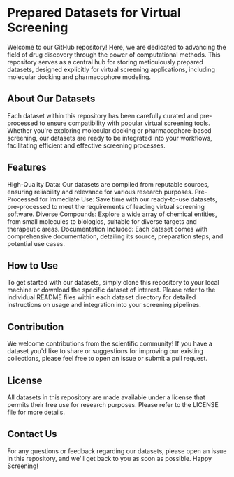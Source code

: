 # Prepared Datasets for Virtual Screening
Welcome to our GitHub repository! Here, we are dedicated to advancing the field of drug discovery through the power of computational methods. This repository serves as a central hub for storing meticulously prepared datasets, designed explicitly for virtual screening applications, including molecular docking and pharmacophore modeling.

## About Our Datasets
Each dataset within this repository has been carefully curated and pre-processed to ensure compatibility with popular virtual screening tools. Whether you're exploring molecular docking or pharmacophore-based screening, our datasets are ready to be integrated into your workflows, facilitating efficient and effective screening processes.

## Features
High-Quality Data: Our datasets are compiled from reputable sources, ensuring reliability and relevance for various research purposes.
Pre-Processed for Immediate Use: Save time with our ready-to-use datasets, pre-processed to meet the requirements of leading virtual screening software.
Diverse Compounds: Explore a wide array of chemical entities, from small molecules to biologics, suitable for diverse targets and therapeutic areas.
Documentation Included: Each dataset comes with comprehensive documentation, detailing its source, preparation steps, and potential use cases.

## How to Use
To get started with our datasets, simply clone this repository to your local machine or download the specific dataset of interest. Please refer to the individual README files within each dataset directory for detailed instructions on usage and integration into your screening pipelines.

## Contribution
We welcome contributions from the scientific community! If you have a dataset you'd like to share or suggestions for improving our existing collections, please feel free to open an issue or submit a pull request.

## License
All datasets in this repository are made available under a license that permits their free use for research purposes. Please refer to the LICENSE file for more details.

## Contact Us
For any questions or feedback regarding our datasets, please open an issue in this repository, and we'll get back to you as soon as possible.
Happy Screening!
